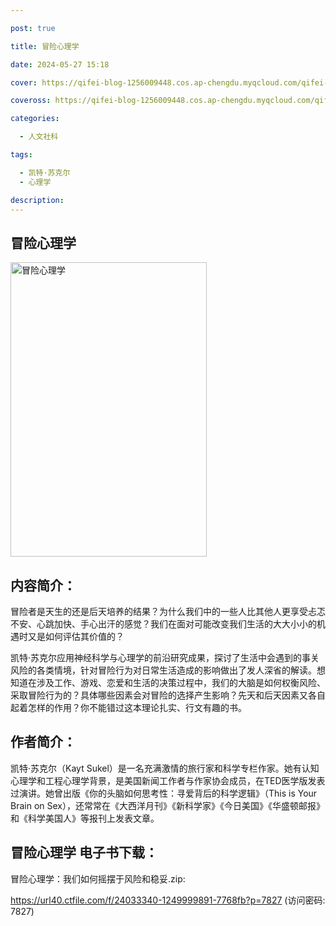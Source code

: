 ```yaml
---

post: true

title: 冒险心理学

date: 2024-05-27 15:18

cover: https://qifei-blog-1256009448.cos.ap-chengdu.myqcloud.com/qifei-blog/66077f389f345e8d0303d246.jpg

coveross: https://qifei-blog-1256009448.cos.ap-chengdu.myqcloud.com/qifei-blog/66077f389f345e8d0303d246.jpg

categories:

  - 人文社科

tags:

  - 凯特·苏克尔
  - 心理学

description:
---
```


## 冒险心理学
<img alt="冒险心理学 " class="aligncenter loaded" data-was-processed="true" decoding="async" fetchpriority="high" height="471" src="https://qifei-blog-1256009448.cos.ap-chengdu.myqcloud.com/qifei-blog/66077f389f345e8d0303d246.jpg " style="cursor: zoom-in;" width="314"/>

## 内容简介：

冒险者是天生的还是后天培养的结果？为什么我们中的一些人比其他人更享受忐忑不安、心跳加快、手心出汗的感觉？我们在面对可能改变我们生活的大大小小的机遇时又是如何评估其价值的？

凯特·苏克尔应用神经科学与心理学的前沿研究成果，探讨了生活中会遇到的事关风险的各类情境，针对冒险行为对日常生活造成的影响做出了发人深省的解读。想知道在涉及工作、游戏、恋爱和生活的决策过程中，我们的大脑是如何权衡风险、采取冒险行为的？具体哪些因素会对冒险的选择产生影响？先天和后天因素又各自起着怎样的作用？你不能错过这本理论扎实、行文有趣的书。

## 作者简介：

凯特·苏克尔（Kayt Sukel）是一名充满激情的旅行家和科学专栏作家。她有认知心理学和工程心理学背景，是美国新闻工作者与作家协会成员，在TED医学版发表过演讲。她曾出版《你的头脑如何思考性：寻爱背后的科学逻辑》（This is Your Brain on Sex），还常常在《大西洋月刊》《新科学家》《今日美国》《华盛顿邮报》和《科学美国人》等报刊上发表文章。

## 冒险心理学 电子书下载：



冒险心理学：我们如何摇摆于风险和稳妥.zip: 

https://url40.ctfile.com/f/24033340-1249999891-7768fb?p=7827 (访问密码: 7827)
